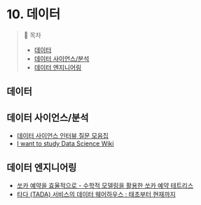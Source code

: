 # 10. 데이터

> 📌 목차
> - [데이터](#데이터)
> - [데이터 사이언스/분석](#데이터-사이언스/분석)
> - [데이터 엔지니어링](#데이터-엔지니어링)


## 데이터

## 데이터 사이언스/분석
- [데이터 사이언스 인터뷰 질문 모음집](https://zzsza.github.io/data/2018/02/17/datascience-interivew-questions/)
- [I want to study Data Science Wiki](https://github.com/Team-Neighborhood/I-want-to-study-Data-Science/wiki)


## 데이터 엔지니어링
- [쏘카 예약을 효율적으로 - 수학적 모델링을 활용한 쏘카 예약 테트리스](https://tech.socarcorp.kr/data/2022/06/10/reservation-tetris.html)
- [타다 (TADA) 서비스의 데이터 웨어하우스 : 태초부터 현재까지](https://speakerdeck.com/vcnc/tada-tada-seobiseuyi-deiteo-weeohauseu-taecobuteo-hyeonjaeggaji)

